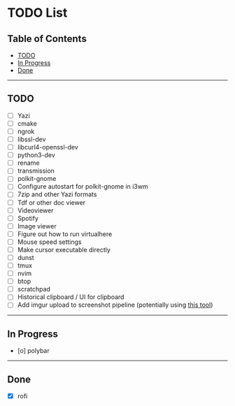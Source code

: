 # TODO List

## Table of Contents
- [TODO](#todo)
- [In Progress](#in-progress)
- [Done](#done)

---

## TODO

- [ ] Yazi
- [ ] cmake
- [ ] ngrok
- [ ] libssl-dev
- [ ] libcurl4-openssl-dev
- [ ] python3-dev
- [ ] rename
- [ ] transmission
- [ ] polkit-gnome
- [ ] Configure autostart for polkit-gnome in i3wm
- [ ] 7zip and other Yazi formats
- [ ] Tdf or other doc viewer
- [ ] Videoviewer
- [ ] Spotify
- [ ] Image viewer
- [ ] Figure out how to run virtualhere
- [ ] Mouse speed settings
- [ ] Make cursor executable directly
- [ ] dunst
- [ ] tmux
- [ ] nvim
- [ ] btop
- [ ] scratchpad
- [ ] Historical clipboard / UI for clipboard
- [ ] Add imgur upload to screenshot pipeline (potentially using [this tool](https://github.com/jomo/imgur-screenshot))

---

## In Progress

- [o] polybar

---

## Done

- [x] rofi
